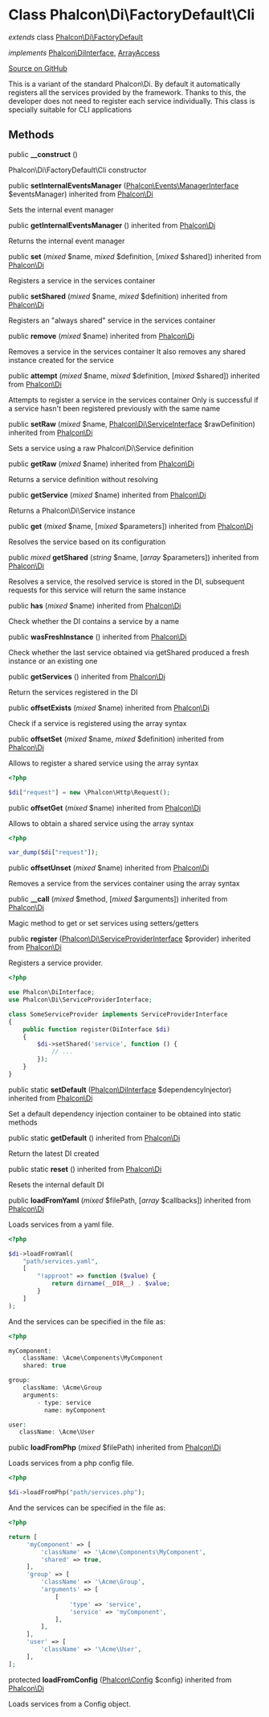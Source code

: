 # Class **Phalcon\\Di\\FactoryDefault\\Cli**

*extends* class [Phalcon\Di\FactoryDefault](/en/3.1/api/Phalcon_Di_FactoryDefault)

*implements* [Phalcon\DiInterface](/en/3.1/api/Phalcon_DiInterface), [ArrayAccess](http://php.net/manual/en/class.arrayaccess.php)

<a href="https://github.com/phalcon/cphalcon/blob/master/phalcon/di/factorydefault/cli.zep" class="btn btn-default btn-sm">Source on GitHub</a>

This is a variant of the standard Phalcon\\Di. By default it automatically
registers all the services provided by the framework.
Thanks to this, the developer does not need to register each service individually.
This class is specially suitable for CLI applications


## Methods
public  **__construct** ()

Phalcon\\Di\\FactoryDefault\\Cli constructor



public  **setInternalEventsManager** ([Phalcon\Events\ManagerInterface](/en/3.1/api/Phalcon_Events_ManagerInterface) $eventsManager) inherited from [Phalcon\Di](/en/3.1/api/Phalcon_Di)

Sets the internal event manager



public  **getInternalEventsManager** () inherited from [Phalcon\Di](/en/3.1/api/Phalcon_Di)

Returns the internal event manager



public  **set** (*mixed* $name, *mixed* $definition, [*mixed* $shared]) inherited from [Phalcon\Di](/en/3.1/api/Phalcon_Di)

Registers a service in the services container



public  **setShared** (*mixed* $name, *mixed* $definition) inherited from [Phalcon\Di](/en/3.1/api/Phalcon_Di)

Registers an "always shared" service in the services container



public  **remove** (*mixed* $name) inherited from [Phalcon\Di](/en/3.1/api/Phalcon_Di)

Removes a service in the services container
It also removes any shared instance created for the service



public  **attempt** (*mixed* $name, *mixed* $definition, [*mixed* $shared]) inherited from [Phalcon\Di](/en/3.1/api/Phalcon_Di)

Attempts to register a service in the services container
Only is successful if a service hasn't been registered previously
with the same name



public  **setRaw** (*mixed* $name, [Phalcon\Di\ServiceInterface](/en/3.1/api/Phalcon_Di_ServiceInterface) $rawDefinition) inherited from [Phalcon\Di](/en/3.1/api/Phalcon_Di)

Sets a service using a raw Phalcon\\Di\\Service definition



public  **getRaw** (*mixed* $name) inherited from [Phalcon\Di](/en/3.1/api/Phalcon_Di)

Returns a service definition without resolving



public  **getService** (*mixed* $name) inherited from [Phalcon\Di](/en/3.1/api/Phalcon_Di)

Returns a Phalcon\\Di\\Service instance



public  **get** (*mixed* $name, [*mixed* $parameters]) inherited from [Phalcon\Di](/en/3.1/api/Phalcon_Di)

Resolves the service based on its configuration



public *mixed* **getShared** (*string* $name, [*array* $parameters]) inherited from [Phalcon\Di](/en/3.1/api/Phalcon_Di)

Resolves a service, the resolved service is stored in the DI, subsequent
requests for this service will return the same instance



public  **has** (*mixed* $name) inherited from [Phalcon\Di](/en/3.1/api/Phalcon_Di)

Check whether the DI contains a service by a name



public  **wasFreshInstance** () inherited from [Phalcon\Di](/en/3.1/api/Phalcon_Di)

Check whether the last service obtained via getShared produced a fresh instance or an existing one



public  **getServices** () inherited from [Phalcon\Di](/en/3.1/api/Phalcon_Di)

Return the services registered in the DI



public  **offsetExists** (*mixed* $name) inherited from [Phalcon\Di](/en/3.1/api/Phalcon_Di)

Check if a service is registered using the array syntax



public  **offsetSet** (*mixed* $name, *mixed* $definition) inherited from [Phalcon\Di](/en/3.1/api/Phalcon_Di)

Allows to register a shared service using the array syntax

```php
<?php

$di["request"] = new \Phalcon\Http\Request();

```



public  **offsetGet** (*mixed* $name) inherited from [Phalcon\Di](/en/3.1/api/Phalcon_Di)

Allows to obtain a shared service using the array syntax

```php
<?php

var_dump($di["request"]);

```



public  **offsetUnset** (*mixed* $name) inherited from [Phalcon\Di](/en/3.1/api/Phalcon_Di)

Removes a service from the services container using the array syntax



public  **__call** (*mixed* $method, [*mixed* $arguments]) inherited from [Phalcon\Di](/en/3.1/api/Phalcon_Di)

Magic method to get or set services using setters/getters



public  **register** ([Phalcon\Di\ServiceProviderInterface](/en/3.1/api/Phalcon_Di_ServiceProviderInterface) $provider) inherited from [Phalcon\Di](/en/3.1/api/Phalcon_Di)

Registers a service provider.

```php
<?php

use Phalcon\DiInterface;
use Phalcon\Di\ServiceProviderInterface;

class SomeServiceProvider implements ServiceProviderInterface
{
    public function register(DiInterface $di)
    {
        $di->setShared('service', function () {
            // ...
        });
    }
}

```



public static  **setDefault** ([Phalcon\DiInterface](/en/3.1/api/Phalcon_DiInterface) $dependencyInjector) inherited from [Phalcon\Di](/en/3.1/api/Phalcon_Di)

Set a default dependency injection container to be obtained into static methods



public static  **getDefault** () inherited from [Phalcon\Di](/en/3.1/api/Phalcon_Di)

Return the latest DI created



public static  **reset** () inherited from [Phalcon\Di](/en/3.1/api/Phalcon_Di)

Resets the internal default DI



public  **loadFromYaml** (*mixed* $filePath, [*array* $callbacks]) inherited from [Phalcon\Di](/en/3.1/api/Phalcon_Di)

Loads services from a yaml file.

```php
<?php

$di->loadFromYaml(
    "path/services.yaml",
    [
        "!approot" => function ($value) {
            return dirname(__DIR__) . $value;
        }
    ]
);

```
And the services can be specified in the file as:

```php
<?php

myComponent:
    className: \Acme\Components\MyComponent
    shared: true

group:
    className: \Acme\Group
    arguments:
        - type: service
          name: myComponent

user:
   className: \Acme\User

```



public  **loadFromPhp** (*mixed* $filePath) inherited from [Phalcon\Di](/en/3.1/api/Phalcon_Di)

Loads services from a php config file.

```php
<?php

$di->loadFromPhp("path/services.php");

```
And the services can be specified in the file as:

```php
<?php

return [
     'myComponent' => [
         'className' => '\Acme\Components\MyComponent',
         'shared' => true,
     ],
     'group' => [
         'className' => '\Acme\Group',
         'arguments' => [
             [
                 'type' => 'service',
                 'service' => 'myComponent',
             ],
         ],
     ],
     'user' => [
         'className' => '\Acme\User',
     ],
];

```



protected  **loadFromConfig** ([Phalcon\Config](/en/3.1/api/Phalcon_Config) $config) inherited from [Phalcon\Di](/en/3.1/api/Phalcon_Di)

Loads services from a Config object.



